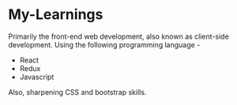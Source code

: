 # My-Learnings

Primarily the front-end web development, also known as client-side development.
Using the following programming language -
 
- React
- Redux
- Javascript

Also, sharpening CSS and bootstrap skills.

